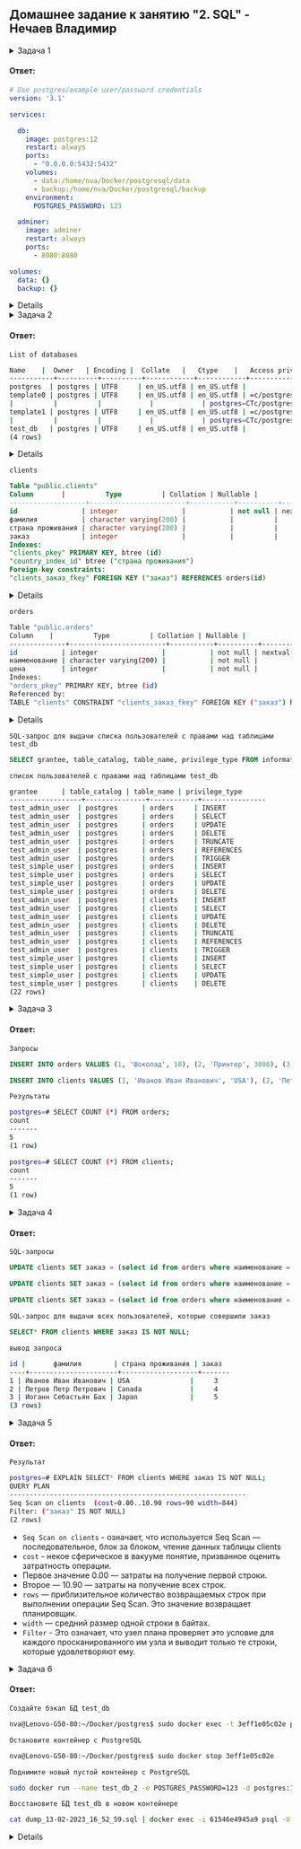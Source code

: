 ## Домашнее задание к занятию "2. SQL" - Нечаев Владимир

<details>
<summary>Задача 1</summary>

> Используя docker поднимите инстанс PostgreSQL (версию 12) c 2 volume, 
в который будут складываться данные БД и бэкапы.
>  
> Приведите получившуюся команду или docker-compose манифест.
  
 </details>

#### Ответ:

```yml
# Use postgres/example user/password credentials
version: '3.1'

services:

  db:
    image: postgres:12
    restart: always
    ports:
      - "0.0.0.0:5432:5432"
    volumes:
      - data:/home/nva/Docker/postgresql/data
      - backup:/home/nva/Docker/postgresql/backup
    environment:
      POSTGRES_PASSWORD: 123

  adminer:
    image: adminer
    restart: always
    ports:
      - 8080:8080

volumes:
  data: {}
  backup: {}
```
 <details>
  
```bash
sudo docker pull postgres
  
sudo docker-compose -f postgres.yml up -d

sudo docker ps
  
sudo docker exec -it afcd02ddb289 bash
  
psql -U postgres
```
  
</details>
  
<details>
<summary>Задача 2</summary>

> В БД из задачи 1: 
> - создайте пользователя test-admin-user и БД test_db
> - в БД test_db создайте таблицу orders и clients (спeцификация таблиц ниже)
> - предоставьте привилегии на все операции пользователю test-admin-user на таблицы БД test_db
> - создайте пользователя test-simple-user  
> - предоставьте пользователю test-simple-user права на SELECT/INSERT/UPDATE/DELETE данных таблиц БД test_db
>
> Таблица orders:
> - id (serial primary key)
> - наименование (string)
> - цена (integer)
>
> Таблица clients:
> - id (serial primary key)
> - фамилия (string)
> - страна проживания (string, index)
> - заказ (foreign key orders)
>
> Приведите:
> - итоговый список БД после выполнения пунктов выше,
> - описание таблиц (describe)
> - SQL-запрос для выдачи списка пользователей с правами над таблицами test_db
> - список пользователей с правами над таблицами test_db
  
 </details>

#### Ответ:

`List of databases`
```bash
Name    |  Owner   | Encoding |  Collate   |   Ctype    |   Access privileges   |  Size   | Tablespace |                Description
-----------+----------+----------+------------+------------+-----------------------+---------+------------+--------------------------------------------
postgres  | postgres | UTF8     | en_US.utf8 | en_US.utf8 |                       | 8097 kB | pg_default | default administrative connection database
template0 | postgres | UTF8     | en_US.utf8 | en_US.utf8 | =c/postgres          +| 7825 kB | pg_default | unmodifiable empty database
|          |          |            |            | postgres=CTc/postgres |         |            |
template1 | postgres | UTF8     | en_US.utf8 | en_US.utf8 | =c/postgres          +| 7825 kB | pg_default | default template for new databases
|          |          |            |            | postgres=CTc/postgres |         |            |
test_db   | postgres | UTF8     | en_US.utf8 | en_US.utf8 |                       | 7825 kB | pg_default |
(4 rows)
```
<details>
  
```bash
\l+
```
   </details>
 
`clients`
```sql
Table "public.clients"
Column       |          Type          | Collation | Nullable |               Default
-------------------+------------------------+-----------+----------+-------------------------------------
id                | integer                |           | not null | nextval('clients_id_seq'::regclass)
фамилия           | character varying(200) |           |          |
страна проживания | character varying(200) |           |          |
заказ             | integer                |           |          |
Indexes:
"clients_pkey" PRIMARY KEY, btree (id)
"country_index_id" btree ("страна проживания")
Foreign-key constraints:
"clients_заказ_fkey" FOREIGN KEY ("заказ") REFERENCES orders(id)
```

<details>
  
```bash
\d clients
```
   </details>
 
`orders`
```bash
Table "public.orders"
Column    |          Type          | Collation | Nullable |              Default
--------------+------------------------+-----------+----------+------------------------------------
id           | integer                |           | not null | nextval('orders_id_seq'::regclass)
наименование | character varying(200) |           | not null |
цена         | integer                |           | not null |
Indexes:
"orders_pkey" PRIMARY KEY, btree (id)
Referenced by:
TABLE "clients" CONSTRAINT "clients_заказ_fkey" FOREIGN KEY ("заказ") REFERENCES orders(id)
```

<details>
  
```bash
\d orders
```
   </details>
 
`SQL-запрос для выдачи списка пользователей с правами над таблицами test_db`
```sql
SELECT grantee, table_catalog, table_name, privilege_type FROM information_schema.table_privileges WHERE table_name IN ('orders','clients') AND grantee IN ('test_admin_user','test_simple_user');
```

`список пользователей с правами над таблицами test_db`
```bash
grantee      | table_catalog | table_name | privilege_type
------------------+---------------+------------+----------------
test_admin_user  | postgres      | orders     | INSERT
test_admin_user  | postgres      | orders     | SELECT
test_admin_user  | postgres      | orders     | UPDATE
test_admin_user  | postgres      | orders     | DELETE
test_admin_user  | postgres      | orders     | TRUNCATE
test_admin_user  | postgres      | orders     | REFERENCES
test_admin_user  | postgres      | orders     | TRIGGER
test_simple_user | postgres      | orders     | INSERT
test_simple_user | postgres      | orders     | SELECT
test_simple_user | postgres      | orders     | UPDATE
test_simple_user | postgres      | orders     | DELETE
test_admin_user  | postgres      | clients    | INSERT
test_admin_user  | postgres      | clients    | SELECT
test_admin_user  | postgres      | clients    | UPDATE
test_admin_user  | postgres      | clients    | DELETE
test_admin_user  | postgres      | clients    | TRUNCATE
test_admin_user  | postgres      | clients    | REFERENCES
test_admin_user  | postgres      | clients    | TRIGGER
test_simple_user | postgres      | clients    | INSERT
test_simple_user | postgres      | clients    | SELECT
test_simple_user | postgres      | clients    | UPDATE
test_simple_user | postgres      | clients    | DELETE
(22 rows)

```

<details>
<summary>Задача 3</summary>
  
> Используя SQL синтаксис - наполните таблицы следующими тестовыми данными:
>
> Таблица orders
>
> |Наименование|цена|
> |------------|----|
> |Шоколад| 10 |
> |Принтер| 3000 |
> |Книга| 500 |
> |Монитор| 7000|
> |Гитара| 4000|
>
> Таблица clients
>
> |ФИО|Страна проживания|
> |------------|----|
> |Иванов Иван Иванович| USA |
> |Петров Петр Петрович| Canada |
> |Иоганн Себастьян Бах| Japan |
> |Ронни Джеймс Дио| Russia|
> |Ritchie Blackmore| Russia|
>
> Используя SQL синтаксис:
> - вычислите количество записей для каждой таблицы 
> - приведите в ответе:
>    - запросы 
>    - результаты их выполнения.
  

</details>
 
#### Ответ:
 
`Запросы`
```sql
INSERT INTO orders VALUES (1, 'Шоколад', 10), (2, 'Принтер', 3000), (3, 'Книга', 500), (4, 'Монитор', 7000), (5, 'Гитара', 4000);
```
```sql
INSERT INTO clients VALUES (1, 'Иванов Иван Иванович', 'USA'), (2, 'Петров Петр Петрович', 'Canada'), (3, 'Иоганн Себастьян Бах', 'Japan'), (4, 'Ронни Джеймс Дио', 'Russia'), (5, 'Ritchie Blackmore', 'Russia');
```

`Результаты`
```bash
postgres=# SELECT COUNT (*) FROM orders;
count
-------
5
(1 row)
```
```bash
postgres=# SELECT COUNT (*) FROM clients;
count
-------
5
(1 row)
```


<details>
<summary>Задача 4</summary>
  
> Часть пользователей из таблицы clients решили оформить заказы из таблицы orders.
>
> Используя foreign keys свяжите записи из таблиц, согласно таблице:
>
> |ФИО|Заказ|
> |------------|----|
> |Иванов Иван Иванович| Книга |
> |Петров Петр Петрович| Монитор |
> |Иоганн Себастьян Бах| Гитара |
>
> Приведите SQL-запросы для выполнения данных операций.
>
> Приведите SQL-запрос для выдачи всех пользователей, которые совершили заказ, а также вывод данного запроса.
> 
> Подсказк - используйте директиву `UPDATE`.
   

</details>
 
#### Ответ:
 
`SQL-запросы`
```sql
UPDATE clients SET заказ = (select id from orders where наименование = 'Книга') WHERE фамилия = 'Иванов Иван Иванович';
```
```sql
UPDATE clients SET заказ = (select id from orders where наименование = 'Монитор') WHERE фамилия = 'Петров Петр Петрович';
```
```sql
UPDATE clients SET заказ = (select id from orders where наименование = 'Гитара') WHERE фамилия = 'Иоганн Себастьян Бах';
```

`SQL-запрос для выдачи всех пользователей, которые совершили заказ`
```sql
SELECT* FROM clients WHERE заказ IS NOT NULL;
```
`вывод запроса`
```bash
id |       фамилия        | страна проживания | заказ
----+----------------------+-------------------+-------
1 | Иванов Иван Иванович | USA               |     3
2 | Петров Петр Петрович | Canada            |     4
3 | Иоганн Себастьян Бах | Japan             |     5
(3 rows)
```

<details>
<summary>Задача 5</summary>
  
> Получите полную информацию по выполнению запроса выдачи всех пользователей из задачи 4 
(используя директиву EXPLAIN).
>
> Приведите получившийся результат и объясните что значат полученные значения.
  
</details>
 
#### Ответ:
 
`Результат`
```bash
postgres=# EXPLAIN SELECT* FROM clients WHERE заказ IS NOT NULL;
QUERY PLAN
-----------------------------------------------------------
Seq Scan on clients  (cost=0.00..10.90 rows=90 width=844)
Filter: ("заказ" IS NOT NULL)
(2 rows)
```

- `Seq Scan on clients` - означает, что  используется Seq Scan — последовательное, блок за блоком, чтение данных таблицы clients
- `cost` - некое сферическое в вакууме понятие, призванное оценить затратность операции. 
- Первое значение 0.00 — затраты на получение первой строки. 
- Второе — 10.90 — затраты на получение всех строк.
- `rows` — приблизительное количество возвращаемых строк при выполнении операции Seq Scan. Это значение возвращает планировщик.
- `width` — средний размер одной строки в байтах.
- `Filter` - Это означает, что узел плана проверяет это условие для каждого просканированного им узла и выводит только те строки, которые удовлетворяют ему. 

<details>
<summary>Задача 6</summary>
  
> Создайте бэкап БД test_db и поместите его в volume, предназначенный для бэкапов (см. Задачу 1).
> 
> Остановите контейнер с PostgreSQL (но не удаляйте volumes).
>
> Поднимите новый пустой контейнер с PostgreSQL.
>
> Восстановите БД test_db в новом контейнере.
>
> Приведите список операций, который вы применяли для бэкапа данных и восстановления. 
  
  
</details>
 
#### Ответ:

`Создайте бэкап БД test_db`
``` bash
nva@Lenovo-G50-80:~/Docker/postgres$ sudo docker exec -t 3eff1e05c02e pg_dumpall -c -U postgres > ./backup/dump_`date +%d-%m-%Y"_"%H_%M_%S`.sql
```

`Остановите контейнер с PostgreSQL`
```bash
nva@Lenovo-G50-80:~/Docker/postgres$ sudo docker stop 3eff1e05c02e
```

`Поднимите новый пустой контейнер с PostgreSQL`
```bash
sudo docker run --name test_db_2 -e POSTGRES_PASSWORD=123 -d postgres:12
```

`Восстановите БД test_db в новом контейнере`
```bash
cat dump_13-02-2023_16_52_59.sql | docker exec -i 61546e4945a9 psql -U postgres
```
<details>
  
```bash
  nva@Lenovo-G50-80:~/Docker/postgres$ sudo docker ps
[sudo] пароль для nva: 
CONTAINER ID   IMAGE         COMMAND                  CREATED       STATUS       PORTS                                       NAMES
3eff1e05c02e   postgres:12   "docker-entrypoint.s…"   4 hours ago   Up 4 hours   0.0.0.0:5432->5432/tcp                      test_db_1
fcc6dccc3fcb   adminer       "entrypoint.sh php -…"   4 hours ago   Up 4 hours   0.0.0.0:8080->8080/tcp, :::8080->8080/tcp   test_adminer_1
  nva@Lenovo-G50-80:~/Docker/postgres$ sudo docker exec -t 3eff1e05c02e pg_dumpall -c -U postgres > ./backup/dump_`date +%d-%m-%Y"_"%H_%M_%S`.sql
  nva@Lenovo-G50-80:~/Docker/postgres$ sudo docker stop 3eff1e05c02e
[sudo] пароль для nva: 
3eff1e05c02e
nva@Lenovo-G50-80:~/Docker/postgres$ sudo docker ps
CONTAINER ID   IMAGE     COMMAND                  CREATED       STATUS       PORTS                                       NAMES
fcc6dccc3fcb   adminer   "entrypoint.sh php -…"   4 hours ago   Up 4 hours   0.0.0.0:8080->8080/tcp, :::8080->8080/tcp   test_adminer_1
nva@Lenovo-G50-80:~/Docker/postgres$ sudo docker ps -a
CONTAINER ID   IMAGE                      COMMAND                  CREATED       STATUS                     PORTS                                       NAMES
3eff1e05c02e   postgres:12                "docker-entrypoint.s…"   4 hours ago   Exited (0) 9 seconds ago                                               test_db_1
fcc6dccc3fcb   adminer                    "entrypoint.sh php -…"   4 hours ago   Up 4 hours                 0.0.0.0:8080->8080/tcp, :::8080->8080/tcp   test_adminer_1
  nva@Lenovo-G50-80:~/Docker/postgres$ sudo docker run --name test_db_2 -e POSTGRES_PASSWORD=123 -d postgres:12
61546e4945a96bf0a523e3a69667d7998aca2a03ee06c34ef7264836400ee4c4
nva@Lenovo-G50-80:~/Docker/postgres$ docker ps
permission denied while trying to connect to the Docker daemon socket at unix:///var/run/docker.sock: Get "http://%2Fvar%2Frun%2Fdocker.sock/v1.24/containers/json": dial unix /var/run/docker.sock: connect: permission denied
nva@Lenovo-G50-80:~/Docker/postgres$ sudo docker ps
CONTAINER ID   IMAGE         COMMAND                  CREATED          STATUS          PORTS                                       NAMES
61546e4945a9   postgres:12   "docker-entrypoint.s…"   13 seconds ago   Up 12 seconds   5432/tcp                                    test_db_2
fcc6dccc3fcb   adminer       "entrypoint.sh php -…"   5 hours ago      Up 5 hours      0.0.0.0:8080->8080/tcp, :::8080->8080/tcp   test_adminer_1
nva@Lenovo-G50-80:~/Docker/postgres$ sudo cat dump_13-02-2023_16_50_43.sql | docker exec -i 61546e4945a9 psql -U postgres
permission denied while trying to connect to the Docker daemon socket at unix:///var/run/docker.sock: Get "http://%2Fvar%2Frun%2Fdocker.sock/v1.24/containers/61546e4945a9/json": dial unix /var/run/docker.sock: connect: permission denied
nva@Lenovo-G50-80:~/Docker/postgres$ cd backup/
nva@Lenovo-G50-80:~/Docker/postgres/backup$ sudo -i
root@Lenovo-G50-80:~# cd /home/nva/Docker/postgres/backup/
root@Lenovo-G50-80:/home/nva/Docker/postgres/backup# cat dump_13-02-2023_16_52_59.sql | docker exec -i 61546e4945a9 psql -U postgres
SET
SET
SET
ERROR:  database "test_db" does not exist
ERROR:  current user cannot be dropped
ERROR:  role "test_admin_user" does not exist
ERROR:  role "test_simple_user" does not exist
ERROR:  role "postgres" already exists
ALTER ROLE
CREATE ROLE
ALTER ROLE
CREATE ROLE
  ...
  
</details>
